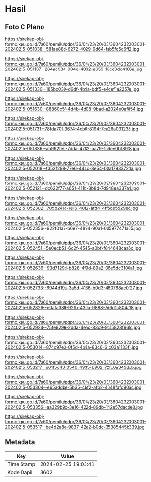 # Hasil

## Foto C Plano

https://sirekap-obj-formc.kpu.go.id/7a60/pemilu/pdpr/36/04/23/20/03/3604232003001-20240215-051038--581ae88d-6272-4029-9d64-fab5fc5c6ff2.jpg

https://sirekap-obj-formc.kpu.go.id/7a60/pemilu/pdpr/36/04/23/20/03/3604232003001-20240215-051137--264ac984-904e-4002-a659-16ce9dc4166a.jpg

https://sirekap-obj-formc.kpu.go.id/7a60/pemilu/pdpr/36/04/23/20/03/3604232003001-20240215-051330--185bc039-d6df-4b9a-bdf5-e4cef1a2257e.jpg

https://sirekap-obj-formc.kpu.go.id/7a60/pemilu/pdpr/36/04/23/20/03/3604232003001-20240215-051630--88860c5f-4d4b-4d08-9bad-a2024e0af854.jpg

https://sirekap-obj-formc.kpu.go.id/7a60/pemilu/pdpr/36/04/23/20/03/3604232003001-20240215-051731--78fda70f-3674-4cb0-8194-7ca26a031238.jpg

https://sirekap-obj-formc.kpu.go.id/7a60/pemilu/pdpr/36/04/23/20/03/3604232003001-20240215-051836--ab992fe0-7dda-4782-aa79-1c6ee0b18918.jpg

https://sirekap-obj-formc.kpu.go.id/7a60/pemilu/pdpr/36/04/23/20/03/3604232003001-20240215-052018--f352f298-77e6-444c-8e54-00a1793372da.jpg

https://sirekap-obj-formc.kpu.go.id/7a60/pemilu/pdpr/36/04/23/20/03/3604232003001-20240215-052121--dc622f77-a651-411b-8b8d-7d948ea337a4.jpg

https://sirekap-obj-formc.kpu.go.id/7a60/pemilu/pdpr/36/04/23/20/03/3604232003001-20240215-052302--705b241d-1e16-40f2-afd4-4ff5ce5529ec.jpg

https://sirekap-obj-formc.kpu.go.id/7a60/pemilu/pdpr/36/04/23/20/03/3604232003001-20240215-052356--922f01a7-b6e7-4894-90a1-0d5977471a65.jpg

https://sirekap-obj-formc.kpu.go.id/7a60/pemilu/pdpr/36/04/23/20/03/3604232003001-20240215-052451--5e0ecb53-6c2f-4545-a0bf-f844648caa6c.jpg

https://sirekap-obj-formc.kpu.go.id/7a60/pemilu/pdpr/36/04/23/20/03/3604232003001-20240215-052636--93d7129d-b828-4f9d-89a2-06e5dc3106a1.jpg

https://sirekap-obj-formc.kpu.go.id/7a60/pemilu/pdpr/36/04/23/20/03/3604232003001-20240215-052733--6944d19a-3a5d-4166-b0d3-480768ae0f27.jpg

https://sirekap-obj-formc.kpu.go.id/7a60/pemilu/pdpr/36/04/23/20/03/3604232003001-20240215-052826--e0afa389-92fb-430a-9888-7d6d1c804a18.jpg

https://sirekap-obj-formc.kpu.go.id/7a60/pemilu/pdpr/36/04/23/20/03/3604232003001-20240215-052924--75fe9296-2dda-4eac-83c9-9c15828f96fc.jpg

https://sirekap-obj-formc.kpu.go.id/7a60/pemilu/pdpr/36/04/23/20/03/3604232003001-20240215-053014--874c97e3-0f5d-4b8a-83c6-61c03a1133f1.jpg

https://sirekap-obj-formc.kpu.go.id/7a60/pemilu/pdpr/36/04/23/20/03/3604232003001-20240215-053217--e61f5c43-0546-4935-b902-72fc6a349dcb.jpg

https://sirekap-obj-formc.kpu.go.id/7a60/pemilu/pdpr/36/04/23/20/03/3604232003001-20240215-053304--e65addbe-5b35-4bf2-afb2-4648fafd906c.jpg

https://sirekap-obj-formc.kpu.go.id/7a60/pemilu/pdpr/36/04/23/20/03/3604232003001-20240215-053356--aa329b9c-3e16-422d-89db-142e57dacde8.jpg

https://sirekap-obj-formc.kpu.go.id/7a60/pemilu/pdpr/36/04/23/20/03/3604232003001-20240215-053517--be4d2a8e-9837-42e2-b0dc-35385445b339.jpg


## Metadata

| Key        | Value               |
| ---------- | ------------------- |
| Time Stamp | 2024-02-25 19:03:41 |
| Kode Dapil | 3602                |



